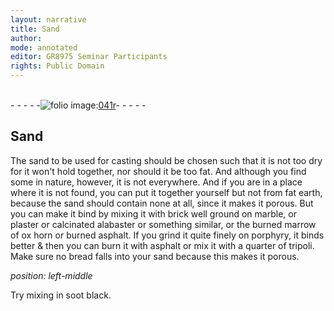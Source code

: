 ```yaml
---
layout: narrative
title: Sand
author:
mode: annotated
editor: GR8975 Seminar Participants
rights: Public Domain
---
```


 <br/>- - - - -<a href="http://gallica.bnf.fr/ark:/12148/btv1b10500001g/f87.image"><img src="assets/photo-icon.png" alt="folio image: " style="display:inline-block; margin-bottom:-3px;">041r</a>- - - - - <br/> 
## Sand

 
The sand to be used for casting should be chosen such that it is not too dry for it won't hold together, nor should it be too fat. And although you find some in nature, however, it is not everywhere. And if you are in a place where it is not found, you can put it together yourself but not from fat earth, because the sand should contain none at all, since it makes it porous. But you can make it bind by mixing it with brick well ground on marble, or plaster or calcinated alabaster or something similar, or the burned marrow of ox horn or burned asphalt. If you grind it quite finely on porphyry, it binds better & then you can burn it with asphalt or mix it with a quarter of tripoli. Make sure no bread falls into your sand because this makes it porous.
 
*position: left-middle*

 Try mixing in soot black. 
 